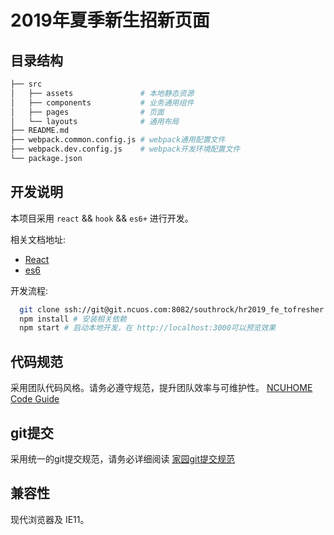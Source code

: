 # 2019年夏季新生招新页面

## 目录结构

```bash
├── src
│   ├── assets               # 本地静态资源
│   ├── components           # 业务通用组件
│   ├── pages                # 页面
│   └── layouts              # 通用布局
├── README.md
├── webpack.common.config.js # webpack通用配置文件
├── webpack.dev.config.js    # webpack开发环境配置文件
└── package.json
```

## 开发说明

本项目采用 `react` && `hook` && `es6+` 进行开发。

相关文档地址:
  * [React](https://doc.react-china.org/) 
  * [es6](http://es6.ruanyifeng.com/)

开发流程:

```bash
  git clone ssh://git@git.ncuos.com:8082/southrock/hr2019_fe_tofresher.git # 克隆项目到本地
  npm install # 安装相关依赖
  npm start # 启动本地开发，在 http://localhost:3000可以预览效果
```

## 代码规范

采用团队代码风格。请务必遵守规范，提升团队效率与可维护性。 [NCUHOME Code Guide](http://ncuhome.github.io/frontend-guide/)

## git提交

采用统一的git提交规范，请务必详细阅读 [家园git提交规范](http://yanshuo.io/assets/player/?deck=58f7703ba22b9d006c15edee#/)

## 兼容性

现代浏览器及 IE11。
